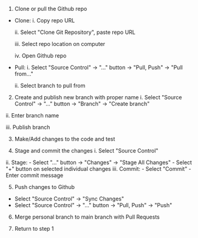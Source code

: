 1. Clone or pull the Github repo
  - Clone:
     i. Copy repo URL
     
     ii. Select "Clone Git Repository", paste repo URL
     
     iii. Select repo location on computer
     
     iv. Open Github repo
  - Pull:
     i. Select "Source Control" -> "..." button -> "Pull, Push" -> "Pull from..."
     
     ii. Select branch to pull from

2. Create and publish new branch with proper name
  i. Select "Source Control" -> "..." button -> "Branch" -> "Create branch"
  
  ii. Enter branch name
  
  iii. Publish branch

3. Make/Add changes to the code and test 

4. Stage and commit the changes
  i. Select "Source Control"
  
  ii. Stage:
     - Select "..." button -> "Changes" -> "Stage All Changes"
     - Select "+" button on selected individual changes
  iii. Commit:
     - Select "Commit"
     - Enter commit message
     
5. Push changes to Github
  - Select "Source Control" -> "Sync Changes"
  - Select "Source Control" -> "..." button -> "Pull, Push" -> "Push"

6. Merge personal branch to main branch with Pull Requests

7. Return to step 1
